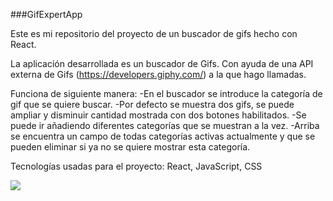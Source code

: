 ###GifExpertApp

Este es mi repositorio del proyecto de un buscador de gifs hecho con React.

La aplicación desarrollada es un buscador de Gifs. Con ayuda de una API externa de Gifs (https://developers.giphy.com/) a la que hago llamadas.

Funciona de siguiente manera:
-En el buscador se introduce la categoría de gif que se quiere buscar.
-Por defecto se muestra dos gifs, se puede ampliar y disminuir cantidad mostrada con dos botones habilitados.
-Se puede ir añadiendo diferentes categorías que se muestran a la vez.
-Arriba se encuentra un campo de todas categorías activas actualmente y que se pueden eliminar si ya no se quiere mostrar esta categoría.

Tecnologías usadas para el proyecto: React, JavaScript, CSS

![](https://github.com/yakbit/react-gif-expert/blob/main/src/img/gifs/buscarGif.gif)
